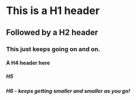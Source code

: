 # This is a H1 header
## Followed by a H2 header
### This just keeps going on and on.
#### A H4 header here
##### H5
##### H6 - keeps getting smaller and smaller as you go!

